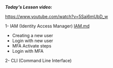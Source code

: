 **_Today's Lesson video:_**

https://www.youtube.com/watch?v=5Sai6mUbD_w

1- IAM (Identity Access Manager)  [IAM.md](https://github.com/fatihsomer/Cloud_Tech_Bootcamp/blob/main/2-AWS%20Services/17_08_2024/IAM.md)
- Creating a new user
- Login with new user
- MFA Activate steps
- Login with MFA


2- CLI (Command Line Interface)
